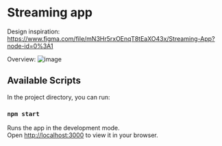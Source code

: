 # Streaming app

Design inspiration:</br>
https://www.figma.com/file/mN3Hr5rxOEnqT8tEaXO43x/Streaming-App?node-id=0%3A1

Overview:
![image](https://user-images.githubusercontent.com/24777227/192346382-4575002e-1d43-4faf-8267-3835877d79db.png)

## Available Scripts

In the project directory, you can run:

### `npm start`

Runs the app in the development mode.\
Open [http://localhost:3000](http://localhost:3000) to view it in your browser.
